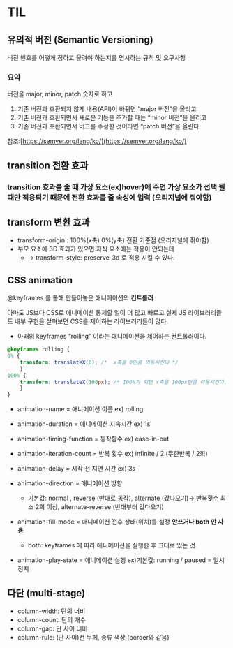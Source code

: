 # TIL

## 유의적 버전 (Semantic Versioning)

버전 번호를 어떻게 정하고 올려야 하는지를 명시하는 규칙 및 요구사항

### 요약

버전을 major, minor, patch 숫자로 하고

1. 기존 버전과 호환되지 않게 내용(API)이 바뀌면 “major 버전”을 올리고
2. 기존 버전과 호환되면서 새로운 기능을 추가할 때는 “minor 버전”을 올리고
3. 기존 버전과 호환되면서 버그를 수정한 것이라면 “patch 버전”을 올린다.

참조:[https://semver.org/lang/ko/](https://semver.org/lang/ko/)

## transition 전환 효과

### transition 효과를 줄 때 가상 요소(ex)hover)에 주면 가상 요소가 선택 될 때만 적용되기 때문에 전환 효과를 줄 속성에 입력 (오리지널에 줘야함)

## transform 변환 효과

- transform-origin : 100%(x축) 0%(y축) 전환 기준점 (오리지널에 줘야함)
- 부모 요소에 3D 효과가 있으면 자식 요소에는 적용이 안되는데
    - → transform-style: preserve-3d 로 적용 시킬 수 있다.

## CSS animation

@keyframes 를 통해 만들어놓은 애니메이션의 **컨트롤러**

아마도 JS보다 CSS로 애니메이션 통제할 일이 더 많고 빠르고 실제 JS 라이브러리들도 내부 구현을 살펴보면 CSS를 제어하는 라이브러리들이 많다.

- 아래의 keyframes “rolling” 이라는 애니메이션을 제어하는 컨트롤러이다.

```css
@keyframes rolling {
0% {
	transform: translateX(0); /*  x축을 0만큼 이동시킨다 */
	}
100% {
	transform: translateX(100px); /* 100%가 되면 x축을 100px만큼 이동시킨다. */
	}
}
```

- animation-name = 애니메이션 이름 ex) rolling
- animation-duration = 애니메이션 지속시간 ex) 1s
- animation-timing-function = 동작함수 ex) ease-in-out
- animation-iteration-count = 반복 횟수 ex) infinite / 2 (무한반복 / 2회)
- animation-delay = 시작 전 지연 시간 ex) 3s
- animation-direction = 애니메이션 방향
    - 기본값: normal , reverse (반대로 동작), alternate (갔다오기)→ 반복횟수 최소 2회 이상, alternate-reverse (반대부터 갔다오기)

- animation-fill-mode = 애니메이션 전후 상태(위치)를 설정 **안쓰거나 both 만 사용**
    - both: keyframes 에 따라 애니메이션을 실행한 후 그대로 있는 것.

- animation-play-state = 애니메이션 실행 ex)기본값: running / paused = 일시정지

## 다단 (multi-stage)

- column-width: 단의 너비
- column-count: 단의 개수
- column-gap: 단 사이 너비
- column-rule: (단 사이)선 두께, 종류 색상 (border와 같음)

